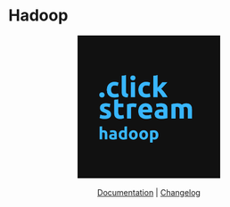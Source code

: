 # Hadoop

<p align="center">
    <img src="./docs/images/clickstream_hadoop.png" width="256" height="256" />
</p>

<p align="center">
    <a href="/services/clickstream/docs/hadoop/index.md">Documentation</a> |
    <a href="./CHANGELOG.md">Changelog</a>
</p>

